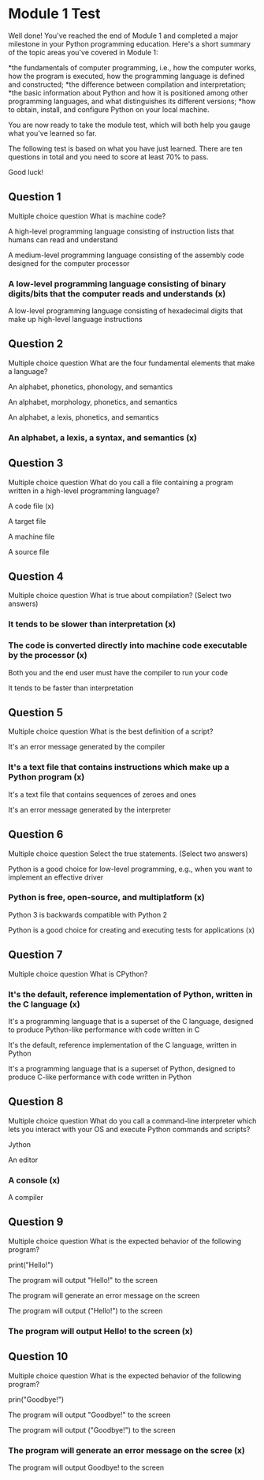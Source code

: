 # Module 1 Test
Well done! You've reached the end of Module 1 and completed a major milestone in your Python programming education. Here's a short summary of the topic areas you've covered in Module 1:

*the fundamentals of computer programming, i.e., how the computer works, how the program is executed, how the programming language is defined and constructed;
*the difference between compilation and interpretation;
*the basic information about Python and how it is positioned among other programming languages, and what distinguishes its different versions;
*how to obtain, install, and configure Python on your local machine.

You are now ready to take the module test, which will both help you gauge what you've learned so far.

The following test is based on what you have just learned. There are ten questions in total and you need to score at least 70% to pass.

Good luck!


## Question 1

Multiple choice question
What is machine code?


A high-level programming language consisting of instruction lists that humans can read and understand

A medium-level programming language consisting of the assembly code designed for the computer processor

### A low-level programming language consisting of binary digits/bits that the computer reads and understands (x)

A low-level programming language consisting of hexadecimal digits that make up high-level language instructions

## Question 2
Multiple choice question
What are the four fundamental elements that make a language?


An alphabet, phonetics, phonology, and semantics 

An alphabet, morphology, phonetics, and semantics

An alphabet, a lexis, phonetics, and semantics

### An alphabet, a lexis, a syntax, and semantics (x)

## Question 3

Multiple choice question
What do you call a file containing a program written in a high-level programming language?


A code file (x)

A target file

A machine file

A source file 

## Question 4
Multiple choice question
What is true about compilation? (Select two answers)


### It tends to be slower than interpretation (x)

### The code is converted directly into machine code  executable by the processor (x)

Both you and the end user must have the compiler to run your code

It tends to be faster than interpretation

## Question 5
Multiple choice question
What is the best definition of a script?


It's an error message generated by the compiler

### It's a text file that contains instructions which make up a Python program (x)

It's a text file that contains sequences of zeroes and ones

It's an error message generated by the interpreter

## Question 6
Multiple choice question
Select the true statements. (Select two answers)


Python is a good choice for low-level programming, e.g., when you want to implement an effective driver

### Python is free, open-source, and multiplatform (x)

Python 3 is backwards compatible with Python 2

Python is a good choice for creating and executing tests for applications (x)

## Question 7
Multiple choice question
What is CPython?


### It's the default, reference implementation of Python, written in the C language (x)

It's a programming language that is a superset of the C language, designed to produce Python-like performance with code written in C

It's the default, reference implementation of the C language, written in Python

It's a programming language that is a superset of Python, designed to produce C-like performance with code written in Python

## Question 8
Multiple choice question
What do you call a command-line interpreter which lets you interact with your OS and execute Python commands and scripts?


Jython

An editor

### A console (x)

A compiler

## Question 9
Multiple choice question
What is the expected behavior of the following program?

print("Hello!")
 

The program will output "Hello!" to the screen

The program will generate an error message on the screen

The program will output ("Hello!") to the screen

### The program will output Hello! to the screen (x)

## Question 10
Multiple choice question
What is the expected behavior of the following program?

prin("Goodbye!")
 

The program will output "Goodbye!" to the screen

The program will output ("Goodbye!") to the screen

### The program will generate an error message on the scree (x)

The program will output Goodbye! to the screen
